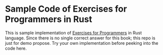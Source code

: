 # Sample Code of Exercises for Programmers in Rust

This is sample implementation of [Exercises for Programmers](https://pragprog.com/book/bhwb/exercises-for-programmers) in Rust language.  Since there is no single correct answer for this book; this repo is just for demo propose.  Try your own implementation before peeking into the code here.
